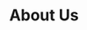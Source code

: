 ---
title: "About Us"
heading : "WE ARE TRAVIS HIGH SCHOOL HABITAT FOR HUMANITY"
description : "Located at Richmond, TX, we are a club representing Habitat for Humanity here at Travis High School. We do a variety of activities all towards the well-being of other people"
---